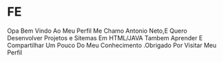 # FE
Opa Bem Vindo Ao Meu Perfil Me Chamo Antonio Neto,E Quero Desenvolver Projetos e Sitemas Em HTML/JAVA  Tambem Aprender E Compartilhar Um Pouco Do Meu Conhecimento .Obrigado Por Visitar Meu Perfil 
